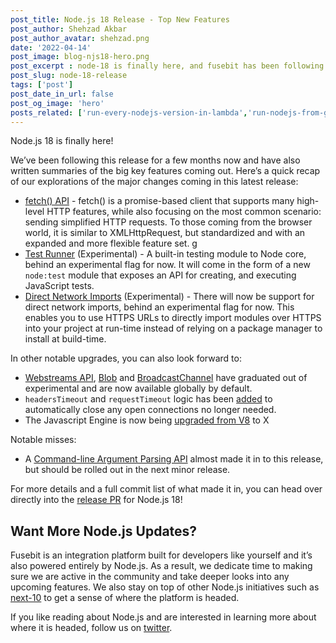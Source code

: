 ```yaml
---
post_title: Node.js 18 Release - Top New Features
post_author: Shehzad Akbar
post_author_avatar: shehzad.png
date: '2022-04-14'
post_image: blog-njs18-hero.png
post_excerpt : node-18 is finally here, and fusebit has been following what’s included for months now. Read our summaries of the big features in this latest Node release.
post_slug: node-18-release
tags: ['post']
post_date_in_url: false
post_og_image: 'hero'
posts_related: ['run-every-nodejs-version-in-lambda','run-nodejs-from-google-sheets',’undici-mocking’]
---
```


Node.js 18 is finally here! 

We’ve been following this release for a few months now and have also written summaries of the big key features coming out. Here’s a quick recap of our explorations of the major changes coming in this latest release:
- [fetch() API](https://fusebit.io/blog/node-fetch/) - fetch() is a promise-based client that supports many high-level HTTP features, while also focusing on the most common scenario: sending simplified HTTP requests. To those coming from the browser world, it is similar to XMLHttpRequest, but standardized and with an expanded and more flexible feature set.  g
- [Test Runner](https://fusebit.io/blog/node-testing-comes-to-core/) (Experimental) - A built-in testing module to Node core, behind an experimental flag for now. It will come in the form of a new `node:test` module that exposes an API for creating, and executing JavaScript tests. 
- [Direct Network Imports](https://fusebit.io/blog/nodejs-https-imports/) (Experimental) - There will now be support for direct network imports, behind an experimental flag for now. This enables you to use HTTPS URLs to directly import modules over HTTPS into your project at run-time instead of relying on a package manager to install at build-time. 

In other notable upgrades, you can also look forward to: 
- [Webstreams API](https://github.com/nodejs/node/pull/42225), [Blob](https://github.com/nodejs/node/pull/41270) and [BroadcastChannel](https://github.com/nodejs/node/pull/41271) have graduated out of experimental and are now available globally by default.
- `headersTimeout` and `requestTimeout` logic has been [added](https://github.com/nodejs/node/pull/41263) to automatically close any open connections no longer needed.
- The Javascript Engine is now being [upgraded from V8](https://github.com/nodejs/node/pull/41610) to X

Notable misses: 

- A [Command-line Argument Parsing API](https://github.com/nodejs/node/pull/42675) almost made it in to this release, but should be rolled out in the next minor release.

For more details and a full commit list of what made it in, you can head over directly into the [release PR](https://github.com/nodejs/node/pull/42262) for Node.js 18!

## Want More Node.js Updates?

Fusebit is an integration platform built for developers like yourself and it’s also powered entirely by Node.js. As a result, we dedicate time to making sure we are active in the community and take deeper looks into any upcoming features. We also stay on top of other Node.js initiatives such as [next-10](https://github.com/nodejs/next-10) to get a sense of where the platform is headed.

If you like reading about Node.js and are interested in learning more about where it is headed, follow us on [twitter](https://twitter.com/fusebitio).
